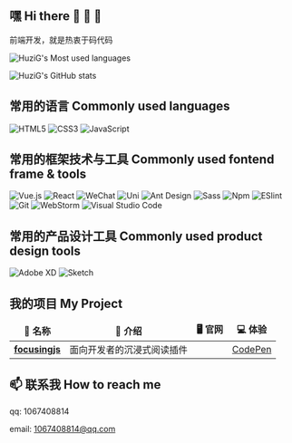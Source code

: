 ## 嘿 Hi there 👋 👋 👋

前端开发，就是热衷于码代码

![HuziG's Most used languages](https://github-readme-stats.vercel.app/api/top-langs?username=HuziG&show_icons=true&layout=compact&count_private=true&theme=tokyonight)

![HuziG's GitHub stats](https://github-readme-stats.vercel.app/api?username=HuziG&show_icons=true&theme=tokyonight)

## 常用的语言 Commonly used languages

![HTML5](https://img.shields.io/badge/-HTML5-%23E44D27?style=for-the-badge&logo=html5&logoColor=ffffff)
![CSS3](https://img.shields.io/badge/-CSS3-%231572B6?style=for-the-badge&logo=css3)
![JavaScript](https://img.shields.io/badge/-JavaScript-%23F7DF1C?style=for-the-badge&logo=javascript&logoColor=000000&color=%23FFCE5A)

## 常用的框架技术与工具 Commonly used fontend frame & tools

![Vue.js](https://img.shields.io/badge/-Vue.js-%232c3e50?style=for-the-badge&logo=Vue.js)
<img alt="React" src="https://img.shields.io/badge/-React-61DAFB?style=for-the-badge&logo=React&logoColor=333333" />
<img alt="WeChat" src="https://img.shields.io/badge/-微信小程序-07C160?style=for-the-badge&logo=WeChat&logoColor=white" />
<img alt="Uni" src="https://img.shields.io/badge/-UniApp-2B9939?style=for-the-badge&logo=Uni&logoColor=white" />
<img alt="Ant Design" src="https://img.shields.io/badge/-Ant Design-0170FE?style=for-the-badge&logo=Ant Design&logoColor=white" />
<img alt="Sass" src="https://img.shields.io/badge/-Prettier-F7B93E?style=for-the-badge&logo=Prettier&logoColor=333333" />
<img alt="Npm" src="https://img.shields.io/badge/-Npm-CB3837?style=for-the-badge&logo=Npm&logoColor=white" />
![ESlint](https://img.shields.io/badge/-ESLint-%234B32C3?style=for-the-badge&logo=eslint)
![Git](https://img.shields.io/badge/-Git-%23F05032?style=for-the-badge&logo=git&logoColor=%23ffffff)
![WebStorm](https://img.shields.io/badge/-WebStorm-%23007ACC?style=for-the-badge&logo=WebStorm)
<img alt="Visual Studio Code" src="https://img.shields.io/badge/-Visual Studio Code-007ACC?style=for-the-badge&logo=Visual Studio Code&logoColor=white" />

## 常用的产品设计工具 Commonly used product design tools

<img alt="Adobe XD" src="https://img.shields.io/badge/-Adobe XD-FF61F6?style=for-the-badge&logo=Adobe XD&logoColor=white" /> <img alt="Sketch" src="https://img.shields.io/badge/-Sketch-F7B500?style=for-the-badge&logo=Sketch&logoColor=333333" />

## 我的项目 My Project

<table>
  <thead align="center">
      <tr border: none;>
      <td><b>🎉 名称</b></td>
      <td><b>💁 介绍</b></td>
      <td><b>🖥 官网</b></td>
      <td><b>💻 体验</b></td>
    </tr>
  </thead>
  <tbody>
    <tr>
      <td><a href="https://github.com/HuziG/focusingjs"><b>focusingjs</b></a></td>
      <td>面向开发者的沉浸式阅读插件</td>
      <td></td>
      <td><a href="https://codepen.io/huzig/pen/qBVWezR?editors=1112">CodePen</a></td>
    </tr>
  </tbody>
</table>

## 📫 联系我 How to reach me

qq: 1067408814

email: 1067408814@qq.com

<!--
**HuziG/HuziG** is a ✨ _special_ ✨ repository because its `README.md` (this file) appears on your GitHub profile.

Here are some ideas to get you started:

- 🔭 I’m currently working on ...
- 🌱 I’m currently learning ...
- 👯 I’m looking to collaborate on ...
- 🤔 I’m looking for help with ...
- 💬 Ask me about ...
- 📫 How to reach me: ...
- 😄 Pronouns: ...
- ⚡ Fun fact: ...
-->
